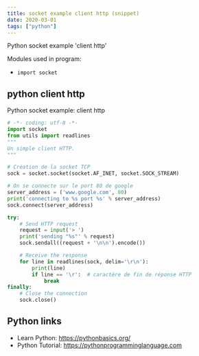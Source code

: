 ```yaml
---
title: socket example client http (snippet)
date: 2020-03-01
tags: ["python"]
---
```

Python socket example 'client http'


Modules used in program: 
* `import socket`

## python client http

Python socket example: client http

```python
# -*- coding: utf-8 -*-
import socket
from utils import readlines
"""
Un simple client HTTP.
"""

# Création de la socket TCP
sock = socket.socket(socket.AF_INET, socket.SOCK_STREAM)

# On se connecte sur le port 80 de google
server_address = ('www.google.com', 80)
print('connecting to %s port %s' % server_address)
sock.connect(server_address)

try:
    # Send HTTP request
    request = input('> ')
    print('sending "%s"' % request)
    sock.sendall((request + '\n\n').encode())

    # Receive the response
    for line in readlines(sock, delim='\r\n'):
        print(line)
        if line == '\r':  # caractère de fin de réponse HTTP
            break
finally:
    # Close the connection
    sock.close()


```

## Python links

- Learn Python: https://pythonbasics.org/
- Python Tutorial: https://pythonprogramminglanguage.com
